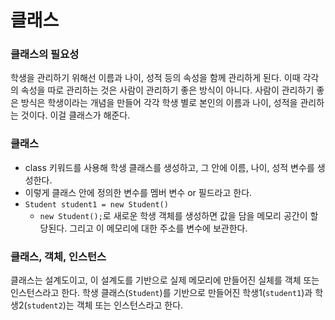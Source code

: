 # 클래스

### 클래스의 필요성
학생을 관리하기 위해선 이름과 나이, 성적 등의 속성을 함께 관리하게 된다. 
이때 각각의 속성을 따로 관리하는 것은 사람이 관리하기 좋은 방식이 아니다. 
사람이 관리하기 좋은 방식은 학생이라는 개념을 만들어 각각 학생 별로 본인의 이름과 나이, 성적을 관리하는 것이다.
이걸 클래스가 해준다.

### 클래스
- class 키워드를 사용해 학생 클래스를 생성하고, 그 안에 이름, 나이, 성적 변수를 생성한다.
- 이렇게 클래스 안에 정의한 변수를 멤버 변수 or 필드라고 한다.
- `Student student1 = new Student()`
  - `new Student();`로 새로운 학생 객체를 생성하면 값을 담을 메모리 공간이 할당된다. 
  그리고 이 메모리에 대한 주소를 변수에 보관한다.

### 클래스, 객체, 인스턴스
클래스는 설계도이고, 이 설계도를 기반으로 실제 메모리에 만들어진 실체를 객체 또는 인스턴스라고 한다. 
학생 클래스(`Student`)를 기반으로 만들어진 학생1(`student1`)과 학생2(`student2`)는 객체 또는 인스턴스라고 한다.